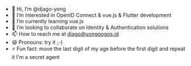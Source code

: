 - 👋 Hi, I’m @djago-yong
- 👀 I’m interested in OpenID Connect & vue.js & Flutter development
- 🌱 I’m currently learning vue.js
- 💞️ I’m looking to collaborate on Identity & Authentication solutions
- 📫 How to reach me at djago@yonggogos.id
- 😄 Pronouns: try it ;-)
- ⚡ Fun fact: move the last digit of my age before the first digit and repeat it I'm a secret agent

<!---
djago-yong/djago-yong is a ✨ special ✨ repository because its `README.md` (this file) appears on your GitHub profile.
You can click the Preview link to take a look at your changes.
--->
